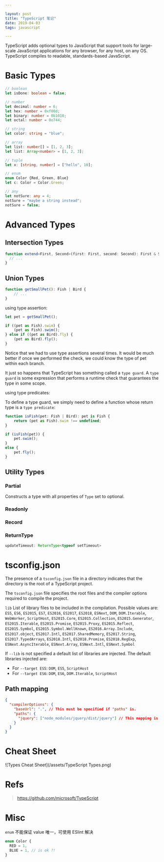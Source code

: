 ```yaml
---

layout: post
title: "TypeScript 笔记"
date: 2019-04-03
tags: javascript

---
```


TypeScript adds optional types to JavaScript that support tools for large-scale JavaScript applications for any browser, for any host, on any OS. TypeScript compiles to readable, standards-based JavaScript.

# Basic Types
```ts
// boolean
let isDone: boolean = false;

// number
let decimal: number = 6;
let hex: number = 0xf00d;
let binary: number = 0b1010;
let octal: number = 0o744;

// string
let color: string = "blue";

// array
let list: number[] = [1, 2, 3];
let list: Array<number> = [1, 2, 3];

// tuple
let x: [string, number] = ["hello", 10]; 

// enum
enum Color {Red, Green, Blue}
let c: Color = Color.Green;

// any
let notSure: any = 4;
notSure = "maybe a string instead";
notSure = false;

```

# Advanced Types

## Intersection Types
```ts
function extend<First, Second>(first: First, second: Second): First & Second {
  // ...
}
```
## Union Types 
```ts
function getSmallPet(): Fish | Bird {
    // ...
}
```

using type assertion:

```ts
let pet = getSmallPet();

if ((pet as Fish).swim) {
    (pet as Fish).swim();
} else if ((pet as Bird).fly) {
    (pet as Bird).fly();
}

```
Notice that we had to use type assertions several times. It would be much better if once we performed the check, we could know the type of pet within each branch.

It just so happens that TypeScript has something called a `type guard`. A `type guard` is some expression that performs a runtime check that guarantees the type in some scope.


using type predicates:

To define a type guard, we simply need to define a function whose return type is a `type predicate`:
```ts
function isFish(pet: Fish | Bird): pet is Fish {
    return (pet as Fish).swim !== undefined;
}

if (isFish(pet)) {
    pet.swim();
}
else {
    pet.fly();
}
```

## Utility Types

### Partial

Constructs a type with all properties of `Type` set to optional.

### Readonly

### Record

### ReturnType

```ts
updateTimeout: ReturnType<typeof setTimeout>
```

# tsconfig.json
The presence of a `tsconfig.json` file in a directory indicates that the directory is the root of a TypeScript project.

The `tsconfig.json` file specifies the root files and the compiler options required to compile the project. 

`lib`
List of library files to be included in the compilation.
Possible values are: 
`ES5`, `ES6`, `ES2015`, `ES7`, `ES2016`, `ES2017`, `ES2018`, `ESNext`, `DOM`, `DOM.Iterable`, `WebWorker`, `ScriptHost`, `ES2015.Core`, `ES2015.Collection`, `ES2015.Generator`, `ES2015.Iterable`, `ES2015.Promise`, `ES2015.Proxy`, `ES2015.Reflect`, `ES2015.Symbol`, `ES2015.Symbol.WellKnown`, `ES2016.Array.Include`, `ES2017.object`, `ES2017.Intl`, `ES2017.SharedMemory`, `ES2017.String`, `ES2017.TypedArrays`, `ES2018.Intl`, `ES2018.Promise`, `ES2018.RegExp`, `ESNext.AsyncIterable`, `ESNext.Array`, `ESNext.Intl`, `ESNext.Symbol`

If `--lib` is not specified a default list of libraries are injected. The default libraries injected are: 
- For `--target ES5`: `DOM`, `ES5`, `ScriptHost`
- For `--target ES6`: `DOM`, `ES6`, `DOM.Iterable`, `ScriptHost`


## Path mapping 
```json
{
  "compilerOptions": {
    "baseUrl": ".", // This must be specified if "paths" is.
    "paths": {
      "jquery": ["node_modules/jquery/dist/jquery"] // This mapping is relative to "baseUrl"
    }
  }
}
```

# Cheat Sheet

![Types Cheat Sheet](/assets/TypeScript Types.png)

# Refs

> <https://github.com/microsoft/TypeScript>

# Misc

`enum` 不能保证 value 唯一，可使用 ESlint 解决

```ts
enum Color {
  RED = 1,
  BLUE = 1, // is ok ?!
}
```
